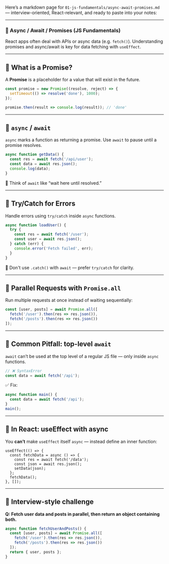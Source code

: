 Here’s a markdown page for `01-js-fundamentals/async-await-promises.md` — interview-oriented, React-relevant, and ready to paste into your notes:

------

### 📘 Async / Await / Promises (JS Fundamentals)

React apps often deal with APIs or async data (e.g. `fetch()`). Understanding promises and async/await is key for data fetching with `useEffect`.

------

## 🔹 What is a Promise?

A **Promise** is a placeholder for a value that will exist in the future.

```ts
const promise = new Promise((resolve, reject) => {
  setTimeout(() => resolve('done'), 1000);
});

promise.then(result => console.log(result)); // 'done'
```

------

## 🔹 `async` / `await`

`async` marks a function as returning a promise. Use `await` to pause until a promise resolves.

```ts
async function getData() {
  const res = await fetch('/api/user');
  const data = await res.json();
  console.log(data);
}
```

🧠 Think of `await` like “wait here until resolved.”

------

## 🔹 Try/Catch for Errors

Handle errors using `try/catch` inside `async` functions.

```ts
async function loadUser() {
  try {
    const res = await fetch('/user');
    const user = await res.json();
  } catch (err) {
    console.error('Fetch failed', err);
  }
}
```

🧠 Don't use `.catch()` with `await` — prefer `try/catch` for clarity.

------

## 🔹 Parallel Requests with `Promise.all`

Run multiple requests at once instead of waiting sequentially:

```ts
const [user, posts] = await Promise.all([
  fetch('/user').then(res => res.json()),
  fetch('/posts').then(res => res.json())
]);
```

------

## 🔹 Common Pitfall: top-level `await`

`await` can’t be used at the top level of a regular JS file — only inside `async` functions.

```ts
// ❌ SyntaxError
const data = await fetch('/api');
```

✅ Fix:

```ts
async function main() {
  const data = await fetch('/api');
}
main();
```

------

## 🧠 In React: useEffect with async

You **can’t** make `useEffect` itself `async` — instead define an inner function:

```tsx
useEffect(() => {
  const fetchData = async () => {
    const res = await fetch('/data');
    const json = await res.json();
    setData(json);
  };
  fetchData();
}, []);
```

------

## 🧪 Interview-style challenge

**Q: Fetch user data and posts in parallel, then return an object containing both.**

```ts
async function fetchUserAndPosts() {
  const [user, posts] = await Promise.all([
    fetch('/user').then(res => res.json()),
    fetch('/posts').then(res => res.json())
  ]);
  return { user, posts };
}
```

